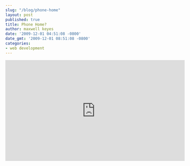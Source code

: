 ```yaml
---
slug: "/blog/phone-home"
layout: post
published: true
title: Phone Home?
author: maxwell keyes
date: '2009-12-01 04:51:08 -0800'
date_gmt: '2009-12-01 08:51:08 -0800'
categories:
- web development
---
```


<iframe width="560" height="315" src="https://www.youtube.com/embed/-KCj_Klp8aY"
  frameborder="0"
  allow="accelerometer; autoplay; encrypted-media; gyroscope; picture-in-picture"
  allowfullscreen></iframe>
